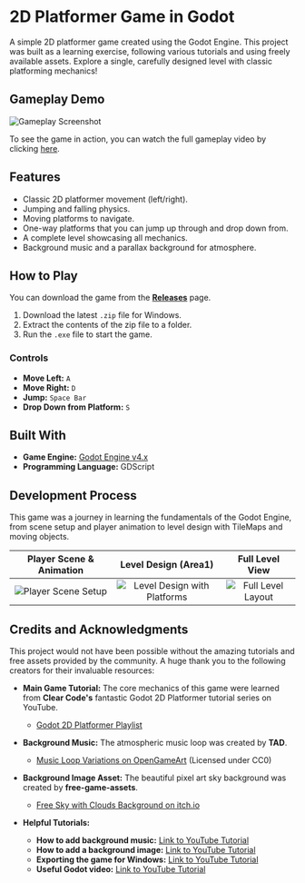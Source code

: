 # 2D Platformer Game in Godot

A simple 2D platformer game created using the Godot Engine. This project was built as a learning exercise, following various tutorials and using freely available assets. Explore a single, carefully designed level with classic platforming mechanics!

## Gameplay Demo

![Gameplay Screenshot](https://github.com/user-attachments/assets/a1fa6a33-5496-448d-b0a4-611cc36712b1)

To see the game in action, you can watch the full gameplay video by clicking [here](https://github.com/user-attachments/assets/7e829271-2007-462b-b8ca-82e31e0e91ce).

## Features

-   Classic 2D platformer movement (left/right).
-   Jumping and falling physics.
-   Moving platforms to navigate.
-   One-way platforms that you can jump up through and drop down from.
-   A complete level showcasing all mechanics.
-   Background music and a parallax background for atmosphere.

## How to Play

You can download the game from the [**Releases**](https://github.com/richard-pius/2D-Platform-Game/releases) page.

1.  Download the latest `.zip` file for Windows.
2.  Extract the contents of the zip file to a folder.
3.  Run the `.exe` file to start the game.

### Controls

-   **Move Left:** `A`
-   **Move Right:** `D`
-   **Jump:** `Space Bar`
-   **Drop Down from Platform:** `S`

## Built With

* **Game Engine:** [Godot Engine v4.x](https://godotengine.org/)
* **Programming Language:** GDScript

## Development Process

This game was a journey in learning the fundamentals of the Godot Engine, from scene setup and player animation to level design with TileMaps and moving objects.

| Player Scene & Animation | Level Design (Area1) | Full Level View |
| :---: | :---: | :---: |
| ![Player Scene Setup](https://github.com/user-attachments/assets/440f8daa-7e67-4bed-9d7a-1b3c9e3e3b95) | ![Level Design with Platforms](https://github.com/user-attachments/assets/dd2e1e48-5508-4922-a422-8978b46bc8ef) | ![Full Level Layout](https://github.com/user-attachments/assets/04d6a948-eb14-4192-a248-2a74a45bb7a7) |

## Credits and Acknowledgments

This project would not have been possible without the amazing tutorials and free assets provided by the community. A huge thank you to the following creators for their invaluable resources:

* **Main Game Tutorial:** The core mechanics of this game were learned from **Clear Code's** fantastic Godot 2D Platformer tutorial series on YouTube.
    * [Godot 2D Platformer Playlist](https://youtube.com/playlist?list=PLCcur7_Y2zTdKIQ2oM2Ec8MEfeBnAbEXT)

* **Background Music:** The atmospheric music loop was created by **TAD**.
    * [Music Loop Variations on OpenGameArt](https://opengameart.org/content/music-loop-variations) (Licensed under CC0)

* **Background Image Asset:** The beautiful pixel art sky background was created by **free-game-assets**.
    * [Free Sky with Clouds Background on itch.io](https://free-game-assets.itch.io/free-sky-with-clouds-background-pixel-art-set)

* **Helpful Tutorials:**
    * **How to add background music:** [Link to YouTube Tutorial](https://www.youtube.com/watch?v=K-F_wgb6fqs)
    * **How to add a background image:** [Link to YouTube Tutorial](https://www.youtube.com/watch?v=p9NB_pO9u14)
    * **Exporting the game for Windows:** [Link to YouTube Tutorial](https://www.youtube.com/watch?v=X1XCTpo8mec)
    * **Useful Godot video:** [Link to YouTube Tutorial](https://www.youtube.com/watch?v=KWhVVMpihsc)
